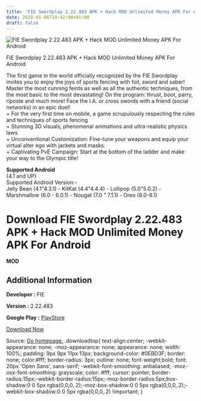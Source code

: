```yaml
---
title: 'FIE Swordplay 2.22.483 APK + Hack MOD Unlimited Money APK For Android'
date: 2020-01-06T19:42:00+01:00
draft: false
---
```


![FIE Swordplay 2.22.483 APK + Hack MOD Unlimited Money APK For Android](https://i0.wp.com/apkhome.net/wp-content/uploads/2018/06/FIE-Swordplay-‏2.22.483.png "FIE Swordplay 2.22.483 APK + Hack MOD Unlimited Money APK For Android")

  

FIE Swordplay 2.22.483 APK + Hack MOD Unlimited Money APK For Android

The first game in the world officially recognized by the FIE Swordplay invites you to enjoy the joys of sports fencing with foil, sword and saber! Master the most cunning feints as well as all the authentic techniques, from the most basic to the most devastating! On the program: thrust, boot, parry, riposte and much more! Face the I.A. or cross swords with a friend (social networks) in an epic duel!  
\+ For the very first time on mobile, a game scrupulously respecting the rules and techniques of sports fencing  
\+ Stunning 3D visuals, phenomenal animations and ultra-realistic physics laws  
\+ Unconventional Customization: Fine-tune your weapons and equip your virtual alter ego with jackets and masks.  
\+ Captivating PvE Campaign: Start at the bottom of the ladder and make your way to the Olympic title!

**Supported Android**  
{4.1 and UP}  
Supported Android Version:-  
Jelly Bean (4.1"4.3.1) - KitKat (4.4"4.4.4) - Lollipop (5.0"5.0.2) - Marshmallow (6.0 - 6.0.1) - Nougat (7.0 " 7.1.1) - Oreo (8.0-8.1)

Download FIE Swordplay 2.22.483 APK + Hack MOD Unlimited Money APK For Android
=================================================================================

**MOD**

Additional Information
----------------------

**Developer :** FIE

**Version :** 2.22.483

**Google Play :** [PlayStore](https://play.google.com/store/apps/details?id=org.fie.swordplay)

  

[Download Now](https://store4app.co/post/fie-swordplay-2-22-483-apk-hack-mod-unlimited-money-apk-for-android_1573672011)

  
Source: [Go homepage.](https://store4app.co/post/fie-swordplay-2-22-483-apk-hack-mod-unlimited-money-apk-for-android_1573672011) .downloadtop{ text-align:center; -webkit-appearance: none; -moz-appearance: none; appearance: none; width: 100%; padding: 9px 9px 11px 13px; background-color: #0EBD3F; border: none; color:#fff; border-radius: 3px; outline: none; font-weight;bold; font: 20px 'Open Sans', sans-serif; -webkit-font-smoothing: antialiased; -moz-osx-font-smoothing: grayscale; color: #fff; cursor: pointer; border-radius:15px;-webkit-border-radius:15px;-moz-border-radius:5px;box-shadow:0 0 5px rgba(0,0,0,.2);-moz-box-shadow:0 0 5px rgba(0,0,0,.2);-webkit-box-shadow:0 0 5px rgba(0,0,0,.2) !important; }